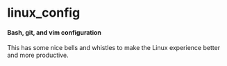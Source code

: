 linux_config
============

#### Bash, git, and vim configuration

This has some nice bells and whistles to make the Linux experience better and more productive.

